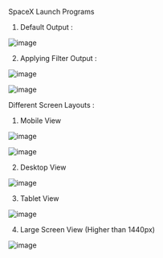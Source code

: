 SpaceX Launch Programs

1. Default Output :

![image](https://user-images.githubusercontent.com/82275547/114276781-d01e4e00-9a45-11eb-8880-ebe860e727ee.png)

2. Applying Filter Output :

![image](https://user-images.githubusercontent.com/82275547/114276837-09ef5480-9a46-11eb-91b5-537878121485.png)

![image](https://user-images.githubusercontent.com/82275547/114276912-6783a100-9a46-11eb-98b2-0675ec929b86.png)


Different Screen Layouts :

1. Mobile View

![image](https://user-images.githubusercontent.com/82275547/114276886-3d31e380-9a46-11eb-99e1-60cbf8289bfb.png)

![image](https://user-images.githubusercontent.com/82275547/114276893-48850f00-9a46-11eb-99e0-95e097ee1644.png)

2. Desktop View

![image](https://user-images.githubusercontent.com/82275547/114276932-83874280-9a46-11eb-9ba8-4574560159fc.png)

3. Tablet View

![image](https://user-images.githubusercontent.com/82275547/114276995-d103af80-9a46-11eb-83b7-1df10c853af9.png)

4. Large Screen View (Higher than 1440px)

![image](https://user-images.githubusercontent.com/82275547/114276985-c0ebd000-9a46-11eb-8c90-7d5781c525c8.png)
